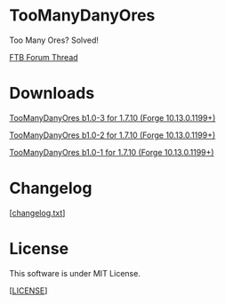 TooManyDanyOres
========================
Too Many Ores? Solved!

[FTB Forum Thread](http://forum.feed-the-beast.com/threads/1-7-10-forge-toomanydanyoresb1-0-2-too-many-ores-solved.49109)

Downloads
========================
[TooManyDanyOres b1.0-3 for 1.7.10 (Forge 10.13.0.1199+)](https://github.com/CatDany/Danys-TooManyGodDamnOres/raw/master/public_releases/TooManyDanyOres-1.7.10-b1.0-3-forge-1199.jar)

[TooManyDanyOres b1.0-2 for 1.7.10 (Forge 10.13.0.1199+)](https://github.com/CatDany/Danys-TooManyGodDamnOres/raw/master/public_releases/TooManyDanyOres-1.7.10-b1.0-2-forge-1199.jar)

[TooManyDanyOres b1.0-1 for 1.7.10 (Forge 10.13.0.1199+)](https://github.com/CatDany/Danys-TooManyGodDamnOres/raw/master/public_releases/TooManyDanyOres-1.7.10-b1.0-1-forge-1199.jar)

Changelog
========================
[[changelog.txt](https://github.com/CatDany/Danys-TooManyGodDamnOres/blob/master/changelog.txt)]

License
========================
This software is under MIT License.

[[LICENSE](https://github.com/CatDany/Danys-TooManyGodDamnOres/blob/master/LICENSE)]
